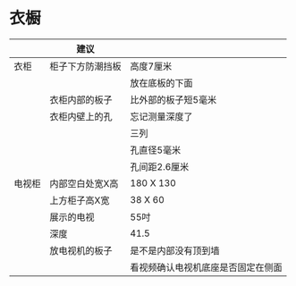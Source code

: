 # 衣橱
| |建议 | |
|---|---|---|
|衣柜| 柜子下方防潮挡板| 高度7厘米|
| | | 放在底板的下面|
| | 衣柜内部的板子| 比外部的板子短5毫米 |
| | 衣柜内壁上的孔| 忘记测量深度了|
| | |三列|
| | | 孔直径5毫米|
| | | 孔间距2.6厘米|
|电视柜| 内部空白处宽X高| 180 X 130 |
| | 上方柜子高X宽 | 38 X 60 |
| | 展示的电视 | 55吋|
| | 深度 | 41.5 |
| | 放电视机的板子| 是不是内部没有顶到墙|
| | | 看视频确认电视机底座是否固定在侧面 |
